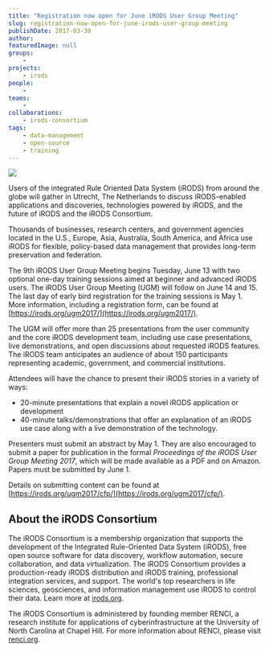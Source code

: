 ```yaml
---
title: "Registration now open for June iRODS User Group Meeting"
slug: registration-now-open-for-june-irods-user-group-meeting
publishDate: 2017-03-30
author: 
featuredImage: null
groups:
    - 
projects:
    - irods
people:
    - 
teams: 
    - 
collaborations:
    - irods-consortium
tags:
    - data-management
    - open-source
    - training
---
```

![](https://renci.org/wp-content/uploads/2017/03/iRODS-UGM-2-300x159.jpg)

Users of the integrated Rule Oriented Data System (iRODS) from around the globe will gather in Utrecht, The Netherlands to discuss iRODS-enabled applications and discoveries, technologies powered by iRODS, and the future of iRODS and the iRODS Consortium.

Thousands of businesses, research centers, and government agencies located in the U.S., Europe, Asia, Australia, South America, and Africa use iRODS for flexible, policy-based data management that provides long-term preservation and federation.

The 9th iRODS User Group Meeting begins Tuesday, June 13 with two optional one-day training sessions aimed at beginner and advanced iRODS users. The iRODS User Group Meeting (UGM) will follow on June 14 and 15. The last day of early bird registration for the training sessions is May 1. More information, including a registration form, can be found at [https://irods.org/ugm2017/](https://irods.org/ugm2017/).

The UGM will offer more than 25 presentations from the user community and the core iRODS development team, including use case presentations, live demonstrations, and open discussions about requested iRODS features. The iRODS team anticipates an audience of about 150 participants representing academic, government, and commercial institutions.

Attendees will have the chance to present their iRODS stories in a variety of ways:

*   20-minute presentations that explain a novel iRODS application or development
*   40-minute talks/demonstrations that offer an explanation of an iRODS use case along with a live demonstration of the technology.

Presenters must submit an abstract by May 1. They are also encouraged to submit a paper for publication in the formal _Proceedings of the iRODS User Group Meeting 2017_, which will be made available as a PDF and on Amazon. Papers must be submitted by June 1.

Details on submitting content can be found at [https://irods.org/ugm2017/cfp/](https://irods.org/ugm2017/cfp/).

## About the iRODS Consortium

The iRODS Consortium is a membership organization that supports the development of the Integrated Rule-Oriented Data System (iRODS), free open source software for data discovery, workflow automation, secure collaboration, and data virtualization. The iRODS Consortium provides a production-ready iRODS distribution and iRODS training, professional integration services, and support. The world's top researchers in life sciences, geosciences, and information management use iRODS to control their data. Learn more at [irods.org](http://irods.org/).

The iRODS Consortium is administered by founding member RENCI, a research institute for applications of cyberinfrastructure at the University of North Carolina at Chapel Hill. For more information about RENCI, please visit [renci.org](https://www.renci.org/).

